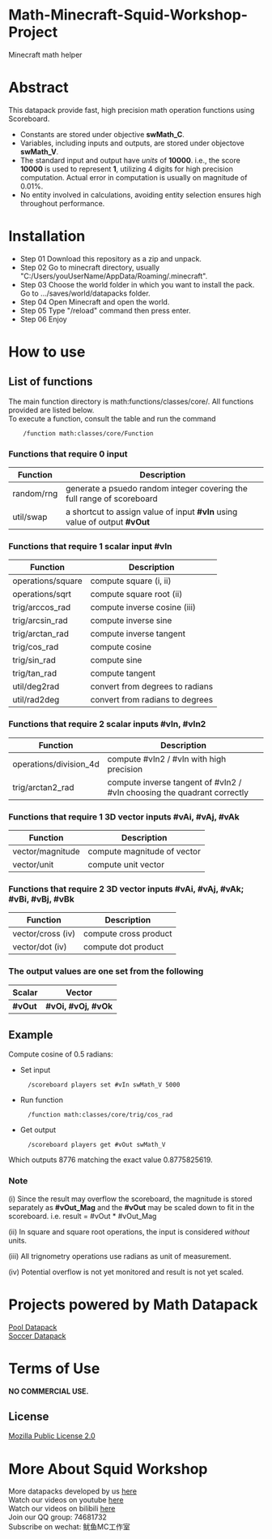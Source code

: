 # Math-Minecraft-Squid-Workshop-Project
Minecraft math helper

# Abstract
This datapack provide fast, high precision math operation functions using Scoreboard.
- Constants are stored under objective **swMath_C**.
- Variables, including inputs and outputs, are stored under objectove **swMath_V**.
- The standard input and output have *units* of **10000**. i.e., the score **10000** is used to represent **1**, utilizing 4 digits for high precision computation. Actual error in computation is usually on magnitude of 0.01%.
- No entity involved in calculations, avoiding entity selection ensures high throughout performance.

# Installation
- Step 01 Download this repository as a zip and unpack.
- Step 02 Go to minecraft directory, usually "C:/Users/youUserName/AppData/Roaming/.minecraft".
- Step 03 Choose the world folder in which you want to install the pack. Go to .../saves/world/datapacks folder.
- Step 04 Open Minecraft and open the world.
- Step 05 Type "/reload" command then press enter.
- Step 06 Enjoy

# How to use

## List of functions
The main function directory is math:functions/classes/core/. All functions provided are listed below.\
To execute a function, consult the table and run the command

        /function math:classes/core/Function
### Functions that require 0 input
| Function | Description |
| ----- | ----- |
| random/rng | generate a psuedo random integer covering the full range of scoreboard |
| util/swap | a shortcut to assign value of input **#vIn** using value of output **#vOut** |

### Functions that require 1 scalar input **#vIn**
| Function | Description |
| ----- | ----- |
| operations/square | compute square (i, ii) |
| operations/sqrt | compute square root (ii) |
| trig/arccos_rad | compute inverse cosine (iii)|
| trig/arcsin_rad | compute inverse sine |
| trig/arctan_rad | compute inverse tangent |
| trig/cos_rad | compute cosine |
| trig/sin_rad | compute sine |
| trig/tan_rad | compute tangent |
| util/deg2rad | convert from degrees to radians |
| util/rad2deg | convert from radians to degrees |

### Functions that require 2 scalar inputs **#vIn, #vIn2**
| Function | Description |
| ----- | ----- |
| operations/division_4d | compute #vIn2 / #vIn with high precision |
| trig/arctan2_rad | compute inverse tangent of  #vIn2 / #vIn choosing the quadrant correctly |

### Functions that require 1 3D vector inputs **#vAi, #vAj, #vAk**
| Function | Description |
| ----- | ----- |
| vector/magnitude | compute magnitude of vector |
| vector/unit | compute unit vector |

### Functions that require 2 3D vector inputs **#vAi, #vAj, #vAk; #vBi, #vBj, #vBk**
| Function | Description |
| ----- | ----- |
| vector/cross (iv) | compute cross product |
| vector/dot (iv) | compute dot product |

### The output values are one set from the following
| Scalar | Vector |
| ----- | ----- |
| **#vOut** | **#vOi, #vOj, #vOk** |

## Example
Compute cosine of 0.5 radians:
- Set input

        /scoreboard players set #vIn swMath_V 5000
- Run function

        /function math:classes/core/trig/cos_rad
- Get output

        /scoreboard players get #vOut swMath_V

Which outputs 8776 matching the exact value 0.8775825619.

### Note
(i) Since the result may overflow the scoreboard, the magnitude is stored separately as **#vOut_Mag** and the **#vOut** may be scaled down to fit in the scoreboard. i.e. result = #vOut * #vOut_Mag

(ii) In square and square root operations, the input is considered _without_ units.

(iii) All trignometry operations use radians as unit of measurement.

(iv) Potential overflow is not yet monitored and result is not yet scaled.

# Projects powered by Math Datapack
[Pool Datapack](https://github.com/MingshiYangUIUC/Pool-Minecraft-Squid-Workshop-Project)  \
[Soccer Datapack](https://github.com/MingshiYangUIUC/Soccer-Minecraft-Squid-Workshop-Project)

# Terms of Use

**NO COMMERCIAL USE.** 

## License
[Mozilla Public License 2.0](https://github.com/MingshiYangUIUC/Autoaim-Minecraft-Squid-Workshop-Project/blob/main/LICENSE)


# More About Squid Workshop
More datapacks developed by us [here](https://github.com/Squid-Workshop/MinecraftDatapacksProject) \
Watch our videos on youtube [here](https://www.youtube.com/channel/UCwPMgfjjh2d7fFqQ1PXHP7w) \
Watch our videos on bilibili [here](https://space.bilibili.com/649645265?from=search&seid=778816111336987286) \
Join our QQ group: 74681732 \
Subscribe on wechat: 鱿鱼MC工作室 
